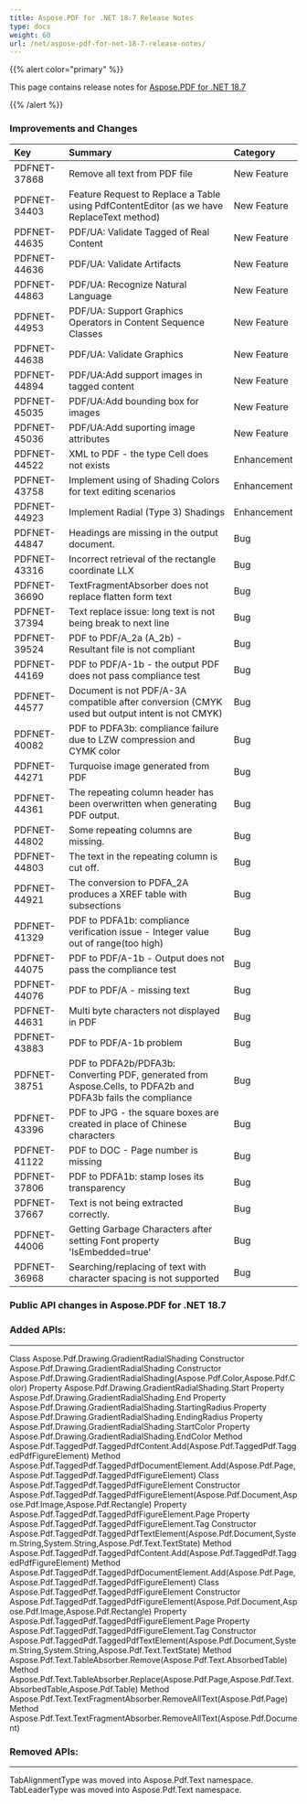 ```yaml
---
title: Aspose.PDF for .NET 18.7 Release Notes
type: docs
weight: 60
url: /net/aspose-pdf-for-net-18-7-release-notes/
---
```


{{% alert color="primary" %}} 

This page contains release notes for [Aspose.PDF for .NET 18.7](http://nuget.org/packages/Aspose.Pdf/18.7.0)

{{% /alert %}} 
### **Improvements and Changes**

|**Key**|**Summary**|**Category**|
| :- | :- | :- |
|PDFNET-37868|Remove all text from PDF file|New Feature|
|PDFNET-34403|Feature Request to Replace a Table using PdfContentEditor (as we have ReplaceText method)|New Feature|
|PDFNET-44635|PDF/UA: Validate Tagged of Real Content|New Feature|
|PDFNET-44636|PDF/UA: Validate Artifacts|New Feature|
|PDFNET-44863|PDF/UA: Recognize Natural Language|New Feature|
|PDFNET-44953|PDF/UA: Support Graphics Operators in Content Sequence Classes|New Feature|
|PDFNET-44638|PDF/UA: Validate Graphics|New Feature|
|PDFNET-44894|PDF/UA:Add support images in tagged content|New Feature|
|PDFNET-45035|PDF/UA:Add bounding box for images|New Feature|
|PDFNET-45036|PDF/UA:Add suporting image attributes|New Feature|
|PDFNET-44522|XML to PDF - the type Cell does not exists|Enhancement|
|PDFNET-43758|Implement using of Shading Colors for text editing scenarios|Enhancement|
|PDFNET-44923|Implement Radial (Type 3) Shadings|Enhancement|
|PDFNET-44847|Headings are missing in the output document.|Bug|
|PDFNET-43316|Incorrect retrieval of the rectangle coordinate LLX|Bug|
|PDFNET-36690|TextFragmentAbsorber does not replace flatten form text|Bug|
|PDFNET-37394|Text replace issue: long text is not being break to next line|Bug|
|PDFNET-39524|PDF to PDF/A_2a (A_2b) - Resultant file is not compliant|Bug|
|PDFNET-44169|PDF to PDF/A-1b - the output PDF does not pass compliance test|Bug|
|PDFNET-44577|Document is not PDF/A-3A compatible after conversion (CMYK used but output intent is not CMYK)|Bug|
|PDFNET-40082|PDF to PDFA3b: compliance failure due to LZW compression and CYMK color|Bug|
|PDFNET-44271|Turquoise image generated from PDF|Bug|
|PDFNET-44361|The repeating column header has been overwritten when generating PDF output.|Bug|
|PDFNET-44802|Some repeating columns are missing.|Bug|
|PDFNET-44803|The text in the repeating column is cut off.|Bug|
|PDFNET-44921|The conversion to PDFA_2A produces a XREF table with subsections|Bug|
|PDFNET-41329|PDF to PDFA1b: compliance verification issue - Integer value out of range(too high)|Bug|
|PDFNET-44075|PDF to PDF/A-1b - Output does not pass the compliance test|Bug|
|PDFNET-44076|PDF to PDF/A - missing text|Bug|
|PDFNET-44631|Multi byte characters not displayed in PDF|Bug|
|PDFNET-43883|PDF to PDF/A-1b problem|Bug|
|PDFNET-38751|PDF to PDFA2b/PDFA3b: Converting PDF, generated from Aspose.Cells, to PDFA2b and PDFA3b fails the compliance|Bug|
|PDFNET-43396|PDF to JPG - the square boxes are created in place of Chinese characters|Bug|
|PDFNET-41122|PDF to DOC - Page number is missing|Bug|
|PDFNET-37806|PDF to PDFA1b: stamp loses its transparency|Bug|
|PDFNET-37667|Text is not being extracted correctly.|Bug|
|PDFNET-44006|Getting Garbage Characters after setting Font property 'IsEmbedded=true'|Bug|
|PDFNET-36968|Searching/replacing of text with character spacing is not supported|Bug|
### **Public API changes in Aspose.PDF for .NET 18.7**
### **Added APIs:**
-----
Class Aspose.Pdf.Drawing.GradientRadialShading
Constructor Aspose.Pdf.Drawing.GradientRadialShading
Constructor Aspose.Pdf.Drawing.GradientRadialShading(Aspose.Pdf.Color,Aspose.Pdf.Color)
Property Aspose.Pdf.Drawing.GradientRadialShading.Start
Property Aspose.Pdf.Drawing.GradientRadialShading.End
Property Aspose.Pdf.Drawing.GradientRadialShading.StartingRadius
Property Aspose.Pdf.Drawing.GradientRadialShading.EndingRadius
Property Aspose.Pdf.Drawing.GradientRadialShading.StartColor
Property Aspose.Pdf.Drawing.GradientRadialShading.EndColor
Method Aspose.Pdf.TaggedPdf.TaggedPdfContent.Add(Aspose.Pdf.TaggedPdf.TaggedPdfFigureElement)
Method Aspose.Pdf.TaggedPdf.TaggedPdfDocumentElement.Add(Aspose.Pdf.Page,Aspose.Pdf.TaggedPdf.TaggedPdfFigureElement)
Class Aspose.Pdf.TaggedPdf.TaggedPdfFigureElement
Constructor Aspose.Pdf.TaggedPdf.TaggedPdfFigureElement(Aspose.Pdf.Document,Aspose.Pdf.Image,Aspose.Pdf.Rectangle)
Property Aspose.Pdf.TaggedPdf.TaggedPdfFigureElement.Page
Property Aspose.Pdf.TaggedPdf.TaggedPdfFigureElement.Tag
Constructor Aspose.Pdf.TaggedPdf.TaggedPdfTextElement(Aspose.Pdf.Document,System.String,System.String,Aspose.Pdf.Text.TextState)
Method Aspose.Pdf.TaggedPdf.TaggedPdfContent.Add(Aspose.Pdf.TaggedPdf.TaggedPdfFigureElement)
Method Aspose.Pdf.TaggedPdf.TaggedPdfDocumentElement.Add(Aspose.Pdf.Page,Aspose.Pdf.TaggedPdf.TaggedPdfFigureElement)
Class Aspose.Pdf.TaggedPdf.TaggedPdfFigureElement
Constructor Aspose.Pdf.TaggedPdf.TaggedPdfFigureElement(Aspose.Pdf.Document,Aspose.Pdf.Image,Aspose.Pdf.Rectangle)
Property Aspose.Pdf.TaggedPdf.TaggedPdfFigureElement.Page
Property Aspose.Pdf.TaggedPdf.TaggedPdfFigureElement.Tag
Constructor Aspose.Pdf.TaggedPdf.TaggedPdfTextElement(Aspose.Pdf.Document,System.String,System.String,Aspose.Pdf.Text.TextState)
Method Aspose.Pdf.Text.TableAbsorber.Remove(Aspose.Pdf.Text.AbsorbedTable)
Method Aspose.Pdf.Text.TableAbsorber.Replace(Aspose.Pdf.Page,Aspose.Pdf.Text.AbsorbedTable,Aspose.Pdf.Table)
Method Aspose.Pdf.Text.TextFragmentAbsorber.RemoveAllText(Aspose.Pdf.Page)
Method Aspose.Pdf.Text.TextFragmentAbsorber.RemoveAllText(Aspose.Pdf.Document)
### **Removed APIs:**
-----
TabAlignmentType was moved into Aspose.Pdf.Text namespace.
TabLeaderType was moved into Aspose.Pdf.Text namespace.
